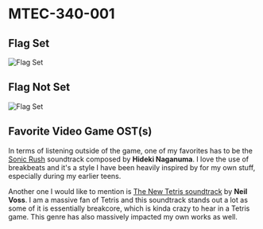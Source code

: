 # MTEC-340-001
 
## Flag Set

![Flag Set](./Images/FlagSet.png)

## Flag Not Set

![Flag Set](./Images/FlagNotSet.png)

## Favorite Video Game OST(s)

In terms of listening outside of the game, one of my favorites has to be the [Sonic Rush](https://www.youtube.com/watch?v=hkD7ee0Qz64&list=PLvNp0Boas721Cm9CWT9eaSq_JxA3f_NAr) soundtrack composed by **Hideki Naganuma**. I love the use of breakbeats and it's a style I have been heavily inspired by for my own stuff, especially during my earlier teens.

Another one I would like to mention is [The New Tetris soundtrack](https://www.youtube.com/watch?v=LlkWOeZjtRc&list=PL8CEE2E9C04FBD0BE&index=9) by **Neil Voss**. I am a massive fan of Tetris and this soundtrack stands out a lot as some of it is essentially breakcore, which is kinda crazy to hear in a Tetris game. This genre has also massively impacted my own works as well.

